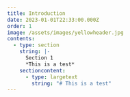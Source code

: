 ```yaml
---
title: Introduction
date: 2023-01-01T22:33:00.000Z
order: 1
image: /assets/images/yellowheader.jpg
contents:
  - type: section
    string: |-
      Section 1
      *This is a test*
    sectioncontent:
      - type: largetext
        string: "# This is a test"
---
```

